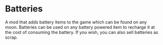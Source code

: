 # Batteries
A mod that adds battery items to the game which can be found on any moon. Batteries can be used on any battery powered item to recharge it at the cost of consuming the battery. If you wish, you can also sell batteries as scrap.

